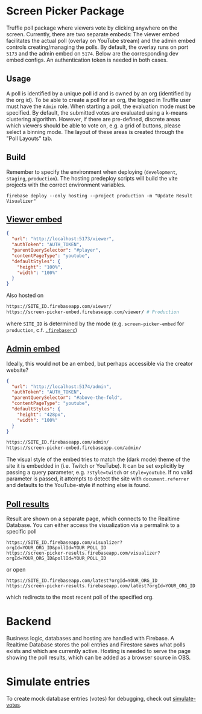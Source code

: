 # Screen Picker Package

Truffle poll package where viewers vote by clicking anywhere on the screen. Currently, there are two separate embeds: The viewer embed facilitates the actual poll (overlay on YouTube stream) and the admin embed controls creating/managing the polls. By default, the overlay runs on port `5173` and the admin embed on `5174`. Below are the corresponding dev embed configs. An authentication token is needed in both cases.

## Usage

A poll is identified by a unique poll id and is owned by an org (identified by the org id). To be able to create a poll for an org, the logged in Truffle user must have the `Admin` role. When starting a poll, the evaluation mode must be specified. By default, the submitted votes are evaluated using a k-means clustering algorithm. However, if there are pre-defined, discrete areas which viewers should be able to vote on, e.g. a grid of buttons, please select a binning mode. The layout of these areas is created through the "Poll Layouts" tab.

## Build

Remember to specify the environment when deploying (`development`, `staging`, `production`). The hosting predeploy scripts will build the vite projects with the correct environment variables.

    firebase deploy --only hosting --project production -m "Update Result Visualizer"

## [Viewer embed](viewer-embed)

```json
{
  "url": "http://localhost:5173/viewer",
  "authToken": "AUTH_TOKEN",
  "parentQuerySelector": "#player",
  "contentPageType": "youtube",
  "defaultStyles": {
    "height": "100%",
    "width": "100%"
  }
}
```

Also hosted on

```bash
https://SITE_ID.firebaseapp.com/viewer/
https://screen-picker-embed.firebaseapp.com/viewer/ # Production
```

where `SITE_ID` is determined by the mode (e.g. `screen-picker-embed` for `production`, c.f. [`.firebaserc`](.firebaserc))

## [Admin embed](admin-embed)

Ideally, this would not be an embed, but perhaps accessible via the creator website?

```json
{
  "url": "http://localhost:5174/admin",
  "authToken": "AUTH_TOKEN",
  "parentQuerySelector": "#above-the-fold",
  "contentPageType": "youtube",
  "defaultStyles": {
    "height": "428px",
    "width": "100%"
  }
}
```

```bash
https://SITE_ID.firebaseapp.com/admin/
https://screen-picker-embed.firebaseapp.com/admin/
```

The visual style of the embed tries to match the (dark mode) theme of the site it is embedded in (i.e. Twitch or YouTube). It can be set explicitly by passing a query parameter, e.g. `?style=twitch` or `style=youtube`. If no valid parameter is passed, it attempts to detect the site with `document.referrer` and defaults to the YouTube-style if nothing else is found.

## [Poll results](results-visualizer)

Result are shown on a separate page, which connects to the Realtime Database. You can either access the visualization via a permalink to a specific poll

```
https://SITE_ID.firebaseapp.com/visualizer?orgId=YOUR_ORG_ID&pollId=YOUR_POLL_ID
https://screen-picker-results.firebaseapp.com/visualizer?orgId=YOUR_ORG_ID&pollId=YOUR_POLL_ID
```

or open

```
https://SITE_ID.firebaseapp.com/latest?orgId=YOUR_ORG_ID
https://screen-picker-results.firebaseapp.com/latest?orgId=YOUR_ORG_ID
```

which redirects to the most recent poll of the specified org.

# Backend

Business logic, databases and hosting are handled with Firebase. A Realtime Database stores the poll entries and Firestore saves what polls exists and which are currently active. Hosting is needed to serve the page showing the poll results, which can be added as a browser source in OBS.

# Simulate entries

To create mock database entries (votes) for debugging, check out [simulate-votes](simulate-votes).
